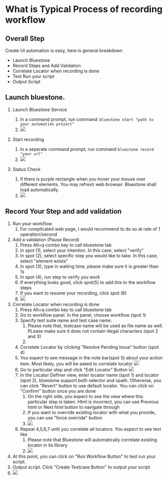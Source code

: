 # What is Typical Process of recording workflow
## Overall Step
Create UI automation is easy, here is general breakdown
* Launch Bluestone
* Record Steps and Add Validation
* Correlate Locator when recording is done
* Test Run your script
* Output Script


## Launch bluestone. 
1. Launch Bluestone Service
   1.  In a command prompt, run command: ``bluestone start "path to your automation project"``
   2.  ![](pic/launch-bluestone.png)
2. Start recording
   1. In a seperate command prompt, run command ``bluestone record "your url"``
   2. ![](pic/start-recording.png)

3. Status Check 
   1. if there is purple rectangle when you hover your mouse over different elements. You may refresh web browser. Bluestone shall load automatically.
   2. ![](pic/correct-launch.png)
## Record Your Step and add validation
1. Run your workflow. 
   1. For complicated web page, I would recommend to do so at rate of 1 operation/second
2. Add a validation (Pause Record)
   1. Press Alt+q combo key to call bluestone tab
   2. In spot (1), select your intention. In this case, select "verify"
   3. In spot (2), select specific step you would like to take. In this case, select "element exists"
   4. In spot (3), type in waiting time, please make sure it is greater than 1s
   5. In spot (4), run step to verify you work
   6. If everything looks good, click spot(5) to add this to the workflow steps
   7. If you want to resume your recording, click spot (6)
   8. ![](png/step-view.png)
3. Correlate Locator when recording is done
   1. Press Alt+q combo key to call bluestone tab
   1. Go to workflow panel. In the panel, choose workflow (spot 1)
   1. Specify test suite name and test case name. 
      1. Please note that, testcase name will be used as file name as well. PLease make sure it does not contain illegal characters (spot 2 and 3)
      2. 
   1. Correlate Locator by clicking "Resolve Pending Issue" button (spot 4)
   1. You expect to see message in the note bar(spot 5) about your action item. Most likely, you will be asked to correlate locator
   ![](pic/workflow-view.png)
   1. Go to particular step and click "Edit Locator" Button ![](pic/correlate-step.png)
   1. In the Locator Definer view, enter locator name (spot 1) and locator (spot 2). bluestone support both selector and xpath. Otherwise, you can click "Revert" button to use default locator. You can click on "Confirm" button once you are done
      1. On the right side, you expect to see the view where this particular step is taken. Html is incorrect, you can use Previous html or Next html button to navigate through 
      2. If you want to override existing locator with what you provide, you can use "force override" button
      3.  ![](pic/locator-definer.png)
   1. Repeat 4,5,6,7 until you correlate all locators. You expect to see text like
      1. Please note that Bluestone will automatically correlate existing locator in its library
      2. ![](pic/correlate-complete.png)
4.  At this point, you can click on "Run Workflow Button" to test run your script.
5.  Output script. Click "Create Testcase Button" to output your script
   2.  ![](pic/2022-01-11-17-47-28.png)
